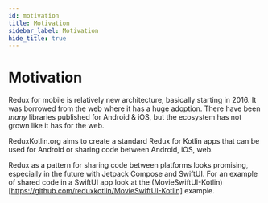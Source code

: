 ```yaml
---
id: motivation
title: Motivation
sidebar_label: Motivation
hide_title: true
---
```


# Motivation

Redux for mobile is relatively new architecture, basically starting in 2016. It was borrowed from
the web where it has a huge adoption. There have been _many_ libraries published for Android & iOS,
but the ecosystem has not grown like it has for the web.

ReduxKotlin.org aims to create a standard Redux for Kotlin apps that can be used for Android or
sharing code between Android, iOS, web.

Redux as a pattern for sharing code between platforms looks promising, especially in the future with
Jetpack Compose and SwiftUI. For an example of shared code in a SwiftUI app look at the
(MovieSwiftUI-Kotlin)[https://github.com/reduxkotlin/MovieSwiftUI-Kotlin] example.


